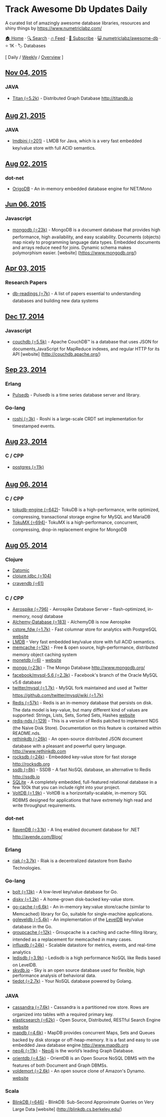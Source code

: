 # Track Awesome Db Updates Daily

A curated list of amazingly awesome database libraries, resources and shiny things by https://www.numetriclabz.com/

[🏠 Home](/README.md) · [🔍 Search](https://test.trackawesomelist.com/search/) · [🔥 Feed](https://test.trackawesomelist.com/numetriclabz/awesome-db/rss.xml) · [📮 Subscribe](https://trackawesomelist.us17.list-manage.com/subscribe?u=d2f0117aa829c83a63ec63c2f&id=36a103854c) · [😺 numetriclabz/awesome-db](https://github.com/numetriclabz/awesome-db) · ⭐ 1K · 🏷️ Databases

[ Daily / [Weekly](/content/numetriclabz/awesome-db/week/README.md) / [Overview](/content/numetriclabz/awesome-db/readme/README.md) ]

## [Nov 04, 2015](/content/2015/11/04/README.md)

### JAVA

*   [Titan (⭐5.2k)](https://github.com/thinkaurelius/titan) - Distributed Graph Database <http://titandb.io>

## [Aug 21, 2015](/content/2015/08/21/README.md)

### JAVA

*   [lmdbjni (⭐201)](https://github.com/deephacks/lmdbjni) - LMDB for Java, which is a very fast embedded key/value store with full ACID semantics.

## [Aug 02, 2015](/content/2015/08/02/README.md)

### dot-net

*   [OrigoDB](http://dev.origodb.com) - An in-memory embedded database engine for NET/Mono

## [Jun 06, 2015](/content/2015/06/06/README.md)

### Javascript

*   [mongodb (⭐23k)](https://github.com/mongodb/mongo) - MongoDB is a document database that provides high performance, high availability, and easy scalability. Documents (objects) map nicely to programming language data types. Embedded documents and arrays reduce need for joins. Dynamic schema makes polymorphism easier. \[website] (<https://www.mongodb.org/>)

## [Apr 03, 2015](/content/2015/04/03/README.md)

### Research Papers

*   [db-readings (⭐7k)](https://github.com/rxin/db-readings) - A list of papers essential to understanding databases and building new data systems

## [Dec 17, 2014](/content/2014/12/17/README.md)

### Javascript

*   [couchdb (⭐5.5k)](https://github.com/apache/couchdb) - Apache CouchDB™ is a database that uses JSON for documents,JavaScript for MapReduce indexes, and regular HTTP for its API \[website] (<http://couchdb.apache.org/>)

## [Sep 23, 2014](/content/2014/09/23/README.md)

### Erlang

*   [Pulsedb](http://pulsedb.io) - Pulsedb is a time series database server and library.

### Go-lang

*   [roshi (⭐3k)](https://github.com/soundcloud/roshi/) - Roshi is a large-scale CRDT set implementation for timestamped events.

## [Aug 23, 2014](/content/2014/08/23/README.md)

### C / CPP

*   [postgres (⭐11k)](https://github.com/postgres/postgres)

## [Aug 06, 2014](/content/2014/08/06/README.md)

### C / CPP

*   [tokudb-engine (⭐642)](https://github.com/Tokutek/tokudb-engine)- TokuDB is a high-performance, write optimized, compressing, transactional storage engine for MySQL and MariaDB
*   [TokuMX (⭐694)](https://github.com/Tokutek/mongo)- TokuMX is a high-performance, concurrent, compressing, drop-in replacement engine for MongoDB

## [Aug 05, 2014](/content/2014/08/05/README.md)

### Clojure

*   [Datomic](http://www.datomic.com/)
*   [clojure.jdbc (⭐104)](https://github.com/niwibe/clojure.jdbc)
*   [cravendb (⭐61)](https://github.com/robashton/cravendb)

### C / CPP

*   [Aerospike (⭐796)](https://github.com/aerospike/aerospike-server) - Aerospike Database Server – flash-optimized, in-memory, nosql database
*   [Alchemy-Database (⭐183)](https://github.com/JakSprats/Alchemy-Database) - AlchemyDB is now Aerospike
*   [cstore\_fdw (⭐1.7k)](https://github.com/citusdata/cstore_fdw) - Fast columnar store for analytics with PostgreSQL [website](http://citusdata.github.io/cstore_fdw/)
*   [LMDB](http://symas.com/mdb/) - Very fast embedded key/value store with full ACID semantics.
*   [memcache (⭐12k)](https://github.com/memcached/memcached) - Free & open source, high-performance, distributed memory object caching system
*   [monetdb (⭐6)](https://github.com/snaga/monetdb) - [website](https://www.monetdb.org/)
*   [mongo (⭐23k)](https://github.com/mongodb/mongo) - The Mongo Database <http://www.mongodb.org/>
*   [facebook/mysql-5.6 (⭐2.3k)](https://github.com/facebook/mysql-5.6) - Facebook's branch of the Oracle MySQL v5.6 database
*   [twitter/mysql (⭐1.7k)](https://github.com/twitter/mysql) - MySQL fork maintained and used at Twitter [https://github.com/twitter/mysql/wiki (⭐1.7k)](https://github.com/twitter/mysql/wiki)
*   [Redis (⭐57k)](https://github.com/antirez/redis) - Redis is an in-memory database that persists on disk. The data model is key-value, but many different kind of values are supported: Strings, Lists, Sets, Sorted Sets, Hashes [website](http://redis.io)
*   [redis-nds (⭐129)](https://github.com/mpalmer/redis/tree/nds-2.6) - This is a version of Redis patched to implement NDS (the Naive Disk Store). Documentation on this feature is contained within README.nds.
*   [rethinkdb (⭐26k)](https://github.com/rethinkdb/rethinkdb) - An open-source distributed JSON document database with a pleasant and powerful query language. <http://www.rethinkdb.com>
*   [rocksdb (⭐24k)](https://github.com/facebook/rocksdb) - Embedded key-value store for fast storage <http://rocksdb.org>
*   [ssdb (⭐8k)](https://github.com/ideawu/ssdb) - SSDB - A fast NoSQL database, an alternative to Redis <http://ssdb.io>
*   [SQLite](http://www.sqlite.org/) - A completely embedded, full-featured relational database in a few 100k that you can include right into your project.
*   [VoltDB (⭐1.9k)](https://github.com/VoltDB/voltdb/) - VoltDB is a horizontally-scalable, in-memory SQL RDBMS designed for applications that have extremely high read and write throughput requirements.

### dot-net

*   [RavenDB (⭐3.1k)](https://github.com/ravendb/ravendb) - A linq enabled document database for .NET <http://ayende.com/Blog/>

### Erlang

*   [riak (⭐3.7k)](https://github.com/basho/riak) - Riak is a decentralized datastore from Basho Technologies.

### Go-lang

*   [bolt (⭐13k)](https://github.com/boltdb/bolt) - A low-level key/value database for Go.
*   [diskv (⭐1.2k)](https://github.com/peterbourgon/diskv) - A home-grown disk-backed key-value store.
*   [go-cache (⭐6.6k)](https://github.com/pmylund/go-cache) - An in-memory key:value store/cache (similar to Memcached) library for Go, suitable for single-machine applications.
*   [goleveldb (⭐5.4k)](https://github.com/syndtr/goleveldb) - An implementation of the [LevelDB](https://code.google.com/p/leveldb/) key/value database in the Go.
*   [groupcache (⭐12k)](https://github.com/golang/groupcache) - Groupcache is a caching and cache-filling library, intended as a replacement for memcached in many cases.
*   [influxdb (⭐24k)](https://github.com/influxdb/influxdb) - Scalable datastore for metrics, events, and real-time analytics
*   [ledisdb (⭐3.9k)](https://github.com/siddontang/ledisdb) - Ledisdb is a high performance NoSQL like Redis based on LevelDB.
*   [skydb.io](https://github.com/skydb/sky) - Sky is an open source database used for flexible, high performance analysis of behavioral data.
*   [tiedot (⭐2.7k)](https://github.com/HouzuoGuo/tiedot) - Your NoSQL database powered by Golang.

### JAVA

*   [cassandra (⭐7.6k)](https://github.com/apache/cassandra) - Cassandra is a partitioned row store. Rows are organized into tables with a required primary key.
*   [elasticsearch (⭐62k)](https://github.com/elasticsearch/elasticsearch) - Open Source, Distributed, RESTful Search Engine [website](http://elasticsearch.org)
*   [mapdb (⭐4.6k)](https://github.com/jankotek/MapDB) - MapDB provides concurrent Maps, Sets and Queues backed by disk storage or off-heap-memory. It is a fast and easy to use embedded Java database engine.<http://www.mapdb.org>
*   [neo4j (⭐11k)](https://github.com/neo4j/neo4j) - [Neo4j](http://neo4j.org) is the world’s leading Graph Database.
*   [orientdb (⭐4.5k)](https://github.com/orientechnologies/orientdb) - OrientDB is an Open Source NoSQL DBMS with the features of both Document and Graph DBMSs.
*   [voldemort (⭐2.6k)](https://github.com/voldemort/voldemort) - An open source clone of Amazon's Dynamo. [website](http://project-voldemort.com)

### Scala

*   [BlinkDB (⭐646)](https://github.com/sameeragarwal/blinkdb) - BlinkDB: Sub-Second Approximate Queries on Very Large Data \[website]	(<http://blinkdb.cs.berkeley.edu/>)